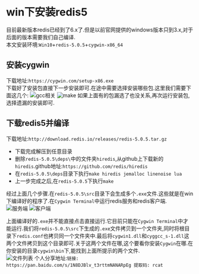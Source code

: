 # win下安装redis5

目前最新版本redis已经到了6.x了.但是以前官网提供的windows版本只到3.x,对于后面的版本需要我们自己编译.  
本文安装环境:```Win10```+```redis-5.0.5```+```cygwin-x86_64```

## 安装cygwin

下载地址:```https://cygwin.com/setup-x86.exe```  
下载好了安装包直接下一步安装即可.在途中需要选择安装哪些包.这里我们需要下面这几个:
![gcc相关](https://i.loli.net/2020/06/24/mNRJAEFMjKvuq3t.png)
![make](https://i.loli.net/2020/06/24/RH4fLJo2hBS5jwv.png)
如果上面有的包漏选了也没关系,再次运行安装包,选择遗漏的安装即可.

## 下载redis5并编译

下载地址:```http://download.redis.io/releases/redis-5.0.5.tar.gz```

- 下载完成解压到任意目录
- 删除```redis-5.0.5\deps\```中的文件夹```hiredis```,从github上下载新的```hiredis```.github地址:```https://github.com/redis/hiredis```
- 在```redis-5.0.5\deps```目录下执行```make hiredis jemalloc linenoise lua```
- 上一步完成之后,在```redis-5.0.5```下执行```make```

经过上面几个步骤.在```redis-5.0.5\src```目录下会生成多个```.exe```文件.这些就是在win下编译好的程序了.在```Cygwin Terminal```中运行redis服务和redis客户端.  
![服务端](https://i.loli.net/2020/06/24/pfSxYhWLRXBVsyq.png)
![客户端](https://i.loli.net/2020/06/24/7BtFcmlTn1uqehj.png)  

上面编译好的```.exe```并不能直接点击直接运行.它目前只能在```Cygwin Terminal```中才能运行.我们将```redis-5.0.5\src```下生成的```.exe```文件拷贝到一个文件夹,同时将根目录下```redis.conf```也拷贝同一个文件夹中.最后将```cygwin1.dll```和```cyggcc_s-1.dll```这两个文件拷贝到这个目录即可.关于这两个文件在哪,这个要看你安装```Cygwin```在哪.在你安装的目录```cygwin\bin```下,能找到上面所提示的两个文件.  
![文件列表](https://i.loli.net/2020/06/24/PXk7VbfpYMn9WxE.png)
个人分享地址:```链接: https://pan.baidu.com/s/1N8DJBlv_t3rttmNANARpEg 提取码: rcat ```